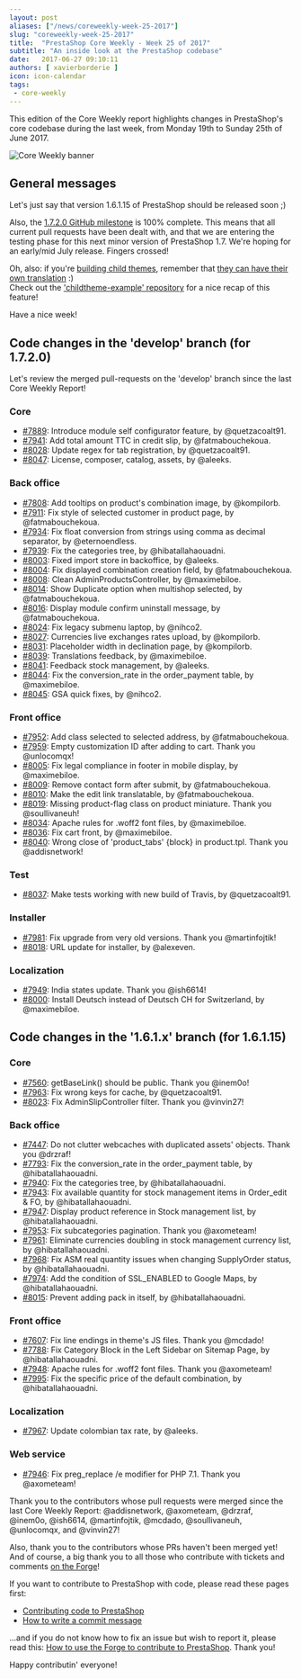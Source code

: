 ```yaml
---
layout: post
aliases: ["/news/coreweekly-week-25-2017"]
slug: "coreweekly-week-25-2017"
title:  "PrestaShop Core Weekly - Week 25 of 2017"
subtitle: "An inside look at the PrestaShop codebase"
date:   2017-06-27 09:10:11
authors: [ xavierborderie ]
icon: icon-calendar
tags:
 - core-weekly
---
```


This edition of the Core Weekly report highlights changes in PrestaShop's core codebase during the last week, from Monday 19th to Sunday 25th of June 2017.

![Core Weekly banner](/assets/images/2017/04/core_weekly_banner.jpg)


## General messages

Let's just say that version 1.6.1.15 of PrestaShop should be released soon ;)

Also, the [1.7.2.0 GitHub milestone](https://github.com/PrestaShop/PrestaShop/milestone/23) is 100% complete. This means that all current pull requests have been dealt with, and that we are entering the testing phase for this next minor version of PrestaShop 1.7. We're hoping for an early/mid July release. Fingers crossed!

Oh, also: if you're [building child themes](http://developers.prestashop.com/themes/smarty/parent-child-feature.html), remember that [they can have their own translation](https://github.com/PrestaShop/childtheme-example/pull/1/files) :)<br/>
Check out the ['childtheme-example' repository](https://github.com/PrestaShop/childtheme-example) for a nice recap of this feature!

Have a nice week!


## Code changes in the 'develop' branch (for 1.7.2.0)

Let's review the merged pull-requests on the 'develop' branch since the last Core Weekly Report!


### Core

* [#7889](https://github.com/PrestaShop/PrestaShop/pull/7889): Introduce module self configurator feature, by @quetzacoalt91.
* [#7941](https://github.com/PrestaShop/PrestaShop/pull/7941): Add total amount TTC in credit slip, by @fatmabouchekoua.
* [#8028](https://github.com/PrestaShop/PrestaShop/pull/8028): Update regex for tab registration, by @quetzacoalt91.
* [#8047](https://github.com/PrestaShop/PrestaShop/pull/8047): License, composer, catalog, assets, by @aleeks.


### Back office

* [#7808](https://github.com/PrestaShop/PrestaShop/pull/7808): Add tooltips on product's combination image, by @kompilorb.
* [#7911](https://github.com/PrestaShop/PrestaShop/pull/7911): Fix style of selected customer in product page, by @fatmabouchekoua.
* [#7934](https://github.com/PrestaShop/PrestaShop/pull/7934): Fix float conversion from strings using comma as decimal separator, by @eternoendless.
* [#7939](https://github.com/PrestaShop/PrestaShop/pull/7939): Fix the categories tree, by @hibatallahaouadni.
* [#8003](https://github.com/PrestaShop/PrestaShop/pull/8003): Fixed import store in backoffice, by @aleeks.
* [#8004](https://github.com/PrestaShop/PrestaShop/pull/8004): Fix displayed combination creation field, by @fatmabouchekoua.
* [#8008](https://github.com/PrestaShop/PrestaShop/pull/8008): Clean AdminProductsController, by @maximebiloe.
* [#8014](https://github.com/PrestaShop/PrestaShop/pull/8014): Show Duplicate option when multishop selected, by @fatmabouchekoua.
* [#8016](https://github.com/PrestaShop/PrestaShop/pull/8016): Display module confirm uninstall message, by @fatmabouchekoua.
* [#8024](https://github.com/PrestaShop/PrestaShop/pull/8024): Fix legacy submenu laptop, by @nihco2.
* [#8027](https://github.com/PrestaShop/PrestaShop/pull/8027): Currencies live exchanges rates upload, by @kompilorb.
* [#8031](https://github.com/PrestaShop/PrestaShop/pull/8031): Placeholder width in declination page, by @kompilorb.
* [#8039](https://github.com/PrestaShop/PrestaShop/pull/8039): Translations feedback, by @maximebiloe.
* [#8041](https://github.com/PrestaShop/PrestaShop/pull/8041): Feedback stock management, by @aleeks.
* [#8044](https://github.com/PrestaShop/PrestaShop/pull/8044): Fix the conversion\_rate in the order\_payment table, by @maximebiloe.
* [#8045](https://github.com/PrestaShop/PrestaShop/pull/8045): GSA quick fixes, by @nihco2.


### Front office

* [#7952](https://github.com/PrestaShop/PrestaShop/pull/7952): Add class selected to selected address, by @fatmabouchekoua.
* [#7959](https://github.com/PrestaShop/PrestaShop/pull/7959): Empty customization ID after adding to cart. Thank you @unlocomqx!
* [#8005](https://github.com/PrestaShop/PrestaShop/pull/8005): Fix legal compliance in footer in mobile display, by @maximebiloe.
* [#8009](https://github.com/PrestaShop/PrestaShop/pull/8009): Remove contact form after submit, by @fatmabouchekoua.
* [#8010](https://github.com/PrestaShop/PrestaShop/pull/8010): Make the edit link translatable, by @fatmabouchekoua.
* [#8019](https://github.com/PrestaShop/PrestaShop/pull/8019): Missing product-flag class on product miniature. Thank you @soullivaneuh!
* [#8034](https://github.com/PrestaShop/PrestaShop/pull/8034): Apache rules for .woff2 font files, by @maximebiloe.
* [#8036](https://github.com/PrestaShop/PrestaShop/pull/8036): Fix cart front, by @maximebiloe.
* [#8040](https://github.com/PrestaShop/PrestaShop/pull/8040): Wrong close of 'product_tabs' {block} in product.tpl. Thank you @addisnetwork!


### Test

* [#8037](https://github.com/PrestaShop/PrestaShop/pull/8037): Make tests working with new build of Travis, by @quetzacoalt91.


### Installer

* [#7981](https://github.com/PrestaShop/PrestaShop/pull/7981): Fix upgrade from very old versions. Thank you @martinfojtik!
* [#8018](https://github.com/PrestaShop/PrestaShop/pull/8018): URL update for installer, by @alexeven.


### Localization

* [#7949](https://github.com/PrestaShop/PrestaShop/pull/7949): India states update. Thank you @ish6614!
* [#8000](https://github.com/PrestaShop/PrestaShop/pull/8000): Install Deutsch instead of Deutsch CH for Switzerland, by @maximebiloe.


## Code changes in the '1.6.1.x' branch (for 1.6.1.15)

### Core

* [#7560](https://github.com/PrestaShop/PrestaShop/pull/7560): getBaseLink() should be public. Thank you @inem0o!
* [#7963](https://github.com/PrestaShop/PrestaShop/pull/7963): Fix wrong keys for cache, by @quetzacoalt91.
* [#8023](https://github.com/PrestaShop/PrestaShop/pull/8023): Fix AdminSlipController filter. Thank you @vinvin27!


### Back office

* [#7447](https://github.com/PrestaShop/PrestaShop/pull/7447): Do not clutter webcaches with duplicated assets' objects. Thank you @drzraf!
* [#7793](https://github.com/PrestaShop/PrestaShop/pull/7793): Fix the conversion\_rate in the order\_payment table, by @hibatallahaouadni.
* [#7940](https://github.com/PrestaShop/PrestaShop/pull/7940): Fix the categories tree, by @hibatallahaouadni.
* [#7943](https://github.com/PrestaShop/PrestaShop/pull/7943): Fix available quantity for stock management items in Order\_edit & FO, by @hibatallahaouadni.
* [#7947](https://github.com/PrestaShop/PrestaShop/pull/7947): Display product reference in Stock management list, by @hibatallahaouadni.
* [#7953](https://github.com/PrestaShop/PrestaShop/pull/7953): Fix subcategories pagination. Thank you @axometeam!
* [#7961](https://github.com/PrestaShop/PrestaShop/pull/7961): Eliminate currencies doubling in stock management currency list, by @hibatallahaouadni.
* [#7968](https://github.com/PrestaShop/PrestaShop/pull/7968): Fix ASM real quantity issues when changing SupplyOrder status, by @hibatallahaouadni.
* [#7974](https://github.com/PrestaShop/PrestaShop/pull/7974): Add the condition of SSL\_ENABLED to Google Maps, by @hibatallahaouadni.
* [#8015](https://github.com/PrestaShop/PrestaShop/pull/8015): Prevent adding pack in itself, by @hibatallahaouadni.


### Front office

* [#7607](https://github.com/PrestaShop/PrestaShop/pull/7607): Fix line endings in theme's JS files. Thank you @mcdado!
* [#7788](https://github.com/PrestaShop/PrestaShop/pull/7788): Fix Category Block in the Left Sidebar on Sitemap Page, by @hibatallahaouadni.
* [#7948](https://github.com/PrestaShop/PrestaShop/pull/7948): Apache rules for .woff2 font files. Thank you @axometeam!
* [#7995](https://github.com/PrestaShop/PrestaShop/pull/7995): Fix the specific price of the default combination, by @hibatallahaouadni.


### Localization

* [#7967](https://github.com/PrestaShop/PrestaShop/pull/7967): Update colombian tax rate, by @aleeks.


### Web service

* [#7946](https://github.com/PrestaShop/PrestaShop/pull/7946): Fix preg\_replace /e modifier for PHP 7.1. Thank you @axometeam!


Thank you to the contributors whose pull requests were merged since the last Core Weekly Report: @addisnetwork, @axometeam, @drzraf, @inem0o, @ish6614, @martinfojtik, @mcdado, @soullivaneuh, @unlocomqx, and @vinvin27!

Also, thank you to the contributors whose PRs haven't been merged yet! And of course, a big thank you to all those who contribute with tickets and comments [on the Forge](http://forge.prestashop.com/)!

If you want to contribute to PrestaShop with code, please read these pages first:

 * [Contributing code to PrestaShop](http://doc.prestashop.com/display/PS16/Contributing+code+to+PrestaShop)
 * [How to write a commit message](http://doc.prestashop.com/display/PS16/How+to+write+a+commit+message)

...and if you do not know how to fix an issue but wish to report it, please read this: [How to use the Forge to contribute to PrestaShop](http://doc.prestashop.com/display/PS16/How+to+use+the+Forge+to+contribute+to+PrestaShop). Thank you!

Happy contributin' everyone!


